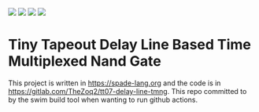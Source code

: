 ![](../../workflows/gds/badge.svg) ![](../../workflows/docs/badge.svg) ![](../../workflows/test/badge.svg) ![](../../workflows/fpga/badge.svg)

# Tiny Tapeout Delay Line Based Time Multiplexed Nand Gate

This project is written in https://spade-lang.org and the code is in https://gitlab.com/TheZoq2/tt07-delay-line-tmng. This repo committed to by the
swim build tool when wanting to run github actions.
